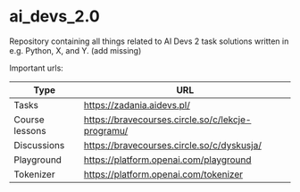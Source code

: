 # ai_devs_2.0
Repository containing all things related to AI Devs 2 task solutions written in e.g. Python, X, and Y. (add missing)



Important urls:

| Type    | URL |
| -------- | ------- |
| Tasks | https://zadania.aidevs.pl/     |
| Course lessons  | https://bravecourses.circle.so/c/lekcje-programu/    |
| Discussions    | https://bravecourses.circle.so/c/dyskusja/   |
| Playground    | https://platform.openai.com/playground   |
| Tokenizer | https://platform.openai.com/tokenizer |
